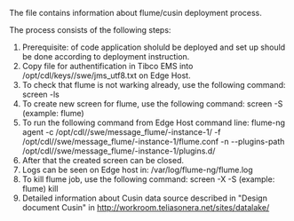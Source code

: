 The file contains information about flume/cusin deployment process.

The process consists of the following steps:
1. Prerequisite: <release> of code application sholuld be deployed and <environment> set up should be done according to deployment instruction.
2. Copy file for authentification in Tibco EMS into /opt/cdl/keys/<environment>/swe/jms_utf8.txt on Edge Host.
3. To check that flume is not warking already, use the following command: screen -ls
4. To create new screen for flume, use the following command: screen -S <name> (example: flume)
5. To run the following command from Edge Host command line: flume-ng agent -c /opt/cdl/<environment>/swe/message_flume/<release>-instance-1/ -f /opt/cdl/<environment>/swe/message_flume/<release>-instance-1/flume.conf -n <agent name from flume.conf> --plugins-path /opt/cdl/<environment>/swe/message_flume/<release>-instance-1/plugins.d/
6. After that the created screen can be closed.
7. Logs can be seen on Edge host in: /var/log/flume-ng/flume.log
8. To kill flume job, use the following command: screen -X -S <name> (example: flume) kill
9. Detailed information about Cusin data source described in "Design document Cusin" in http://workroom.teliasonera.net/sites/datalake/
